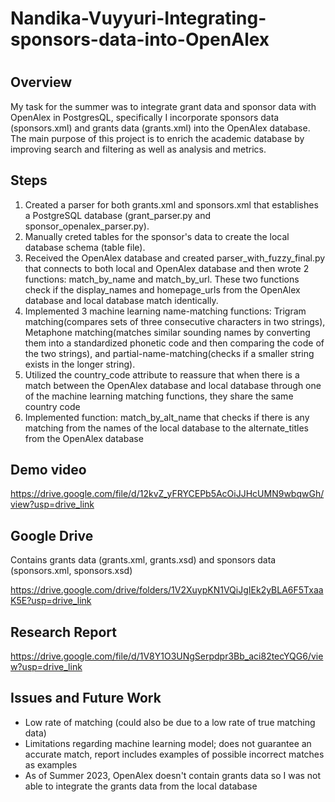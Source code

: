 # Nandika-Vuyyuri-Integrating-sponsors-data-into-OpenAlex

# <Integrating Sponsors and Grants data into OpenAlex Database>

## Overview

My task for the summer was to integrate grant data and sponsor data with OpenAlex in PostgresQL, specifically I incorporate sponsors data (sponsors.xml) and grants data (grants.xml) into the OpenAlex database. The main purpose of this project is to enrich the academic database by improving search and filtering as well as analysis and metrics. 


## Steps

1. Created a parser for both grants.xml and sponsors.xml that establishes a PostgreSQL database (grant_parser.py and sponsor_openalex_parser.py).
2. Manually creted tables for the sponsor's data to create the local database schema (table file).
3. Received the OpenAlex database and created parser_with_fuzzy_final.py that connects to both local and OpenAlex database and then wrote 2 functions: match_by_name and match_by_url. These two functions check if the display_names and homepage_urls from the OpenAlex database and local database match identically.
4. Implemented 3 machine learning name-matching functions: Trigram matching(compares sets of three consecutive characters in two strings), Metaphone matching(matches similar sounding names by converting them into a standardized phonetic code and then comparing the code of the two strings), and partial-name-matching(checks if a smaller string exists in the longer string).
5. Utilized the country_code attribute to reassure that when there is a match between the OpenAlex database and local database through one of the machine learning matching functions, they share the same country code
6. Implemented function: match_by_alt_name that checks if there is any matching from the names of the local database to the alternate_titles from the OpenAlex database 



## Demo video

https://drive.google.com/file/d/12kvZ_yFRYCEPb5AcOiJJHcUMN9wbqwGh/view?usp=drive_link
## Google Drive 

Contains grants data (grants.xml, grants.xsd) and sponsors data (sponsors.xml, sponsors.xsd)

https://drive.google.com/drive/folders/1V2XuypKN1VQiJgIEk2yBLA6F5TxaaK5E?usp=drive_link


## Research Report

https://drive.google.com/file/d/1V8Y1O3UNgSerpdpr3Bb_aci82tecYQG6/view?usp=drive_link

## Issues and Future Work

* Low rate of matching (could also be due to a low rate of true matching data)
* Limitations regarding machine learning model; does not guarantee an accurate match, report includes examples of possible incorrect matches as examples
* As of Summer 2023, OpenAlex doesn't contain grants data so I was not able to integrate the grants data from the local database

